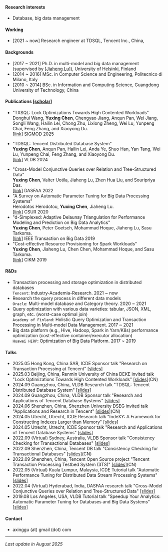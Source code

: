 [comment]: # (Short bio)

#### Research interests
- Database, big data management

#### Working
- [2021 ~ now] Research engineer at TDSQL, Tencent Inc., China, 

#### Backgrounds
- [2017 ~ 2021] Ph.D. in multi-model and big data management (supervised by [[Jiaheng Lu]](https://www.cs.helsinki.fi/u/jilu/)), University of Helsinki, Finland
- [2014 ~ 2016] MSc. in Computer Science and Engineering, Politecnico di Milano, Italy
- [2010 ~ 2014] BSc. in Information and Computing Science, Guangdong University of Technology, China

#### Publications [[scholar]](https://scholar.google.com/citations?user=9nOJIrIAAAAJ&hl)
- "TXSQL: Lock Optimizations Towards High Contented Workloads"  
  Donghui Wang, **Yuxing Chen**, Chengyao Jiang, Anqun Pan, Wei Jiang, Songli Wang, Hailin Lei, Chong Zhu, Lixiong Zheng, Wei Lu, Yunpeng Chai, Feng Zhang, and Xiaoyong Du.  
  [[link]](https://dl.acm.org/doi/10.1145/3722212.3724457) SIGMOD 2025  
<!--- - (ICDE 2025) Hengfeng Wei, Jiang Xiao, Na Yang, Si Liu, Zijing Yin, **Yuxing Chen**, Anqun Pan. "Boosting End-to-End Database Isolation Checking via Mini-Transactions"-->
- "TDSQL: Tencent Distributed Database System"   
   **Yuxing Chen**, Anqun Pan, Hailin Lei, Anda Ye, Shuo Han, Yan Tang, Wei Lu, Yunpeng Chai, Feng Zhang, and Xiaoyong Du.  
  [[link]](https://dl.acm.org/doi/10.14778/3685800.3685812) VLDB 2024 
<!--- - (ICDE 2024) [[link]](https://www.computer.org/csdl/proceedings-article/icde/2024/171500a516/1YOtYjA4kTu) Chen Zhong, Qingqing Zhou, **Yuxing Chen**, Xingsheng Zhao, Kuang He, Anqun Pan, Song Jiang. "IndeXY: A Framework for Constructing Indexes Larger than Memory." -->
<!--- - (SIGMOD 2023) [[link]](https://dl.acm.org/doi/10.1145/3626752) Jiake Ge, Huanchen Zhang, Boyu Shi, Yuanhui Luo, Yunda Guo, Yunpeng Chai, **Yuxing Chen**, and Anqun Pan. "SALI: A Scalable Adaptive Learned Index Framework based on Probability Models." -->
- "Cross-Model Conjunctive Queries over Relation and Tree-Structured Data"  
   **Yuxing Chen**, Valter Uotila, Jiaheng Lu, Zhen Hua Liu, and Souripriya Das.  
 [[link]](https://www.springerprofessional.de/en/cross-model-conjunctive-queries-over-relation-and-tree-structure/20346184) DASFAA 2022 
- "A Survey on Automatic Parameter Tuning for Big Data Processing Systems"  
  Herodotos Herodotou, **Yuxing Chen**, Jiaheng Lu.   
  [[link]](https://ieeexplore.ieee.org/document/9835493) CSUR 2020 
- "d-Simplexed: Adaptive Delaunay Triangulation for Performance Modeling and Prediction on Big Data Analytics"  
  **Yuxing Chen**, Peter Goetsch, Mohammad Hoque, Jiaheng Lu, Sasu Tarkoma.  
  [[link]](https://ieeexplore.ieee.org/document/8878273) IEEE Transaction on Big Data 2019 
- "Cost-effective Resource Provisioning for Spark Workloads"  
  **Yuxing Chen**, Jiaheng Lu, Chen Chen, Mohammad Hoque, and Sasu Tarkoma.  
  [[link]](https://dl.acm.org/citation.cfm?id=3358090) CIKM 2019 

#### R&Ds
- Transaction processing and storage optimization in distributed databases  
  `Tencent`: Industry-Academia-Research. 2021 ~ now  
- Research the query process in different data models  
  `Oracle`: Multi-model database and Category theory. 2020 ~ 2021  
- Query optimization with various data varieties: tabular, JSON, XML, graph, etc. (worst-case optimal join)  
  `Academy of Finland`: Holistic Query Optimization and Transaction Processing in Multi-model Data Management. 2017 ~ 2021  
- Big data platform (e.g., Hive, Hadoop, Spark in Yarn/K8s) performance optimization (cost-effective container/executor allocation)  
  `Huawei HIRP`: Optimization of Big Data Platform. 2017 ~ 2019  
 


#### Talks
- 2025.05 Hong Kong, China SAR, ICDE Sponsor talk "Research on Transaction Processing at Tencent" [[slides]](slides/20250520-Research-on-Transction-Processing-at-Tencent.pptx)
- 2025.03 Beijing, China, Renmin University of China DEKE invited talk "Lock Optimizations Towards High Contented Workloads" [[slides]](slides/20250321-ruc-TXSQL-talk.pptx)(CN)
- 2024.09 Guangzhou, China, VLDB Research talk "TDSQL: Tencent Distributed Database System" [[slides]](slides/20240827-vldb-industry-TDSQL-Tencent-Distributed-Database-System.pptx)
- 2024.09 Guangzhou, China, VLDB Sponsor talk "Research and Applications of Tencent Database Systems" [[slides]](slides/20240827-vldb-sponsor-Research-and-Applications-of-Tencent-Database-Systems.pptx)
- 2024.06 Shenzhen, China, Shenzhen University DSEG invited talk "Applications and Research in Tencent" [[slides]](slides/20240625-Application-and-Research-in-Tencent.pptx)(CN)
- 2024.05 Utrecht, Utrecht, ICDE Research talk "IndeXY: A Framework for Constructing Indexes Larger than Memory" [[slides]](slides/20240514-icde-IndeXY.pptx)
- 2024.05 Utrecht, Utrecht, ICDE Sponsor talk "Research and Applications of Tencent Database Systems" [[slides]](slides/20240514-icde-sponsor-talk.pptx)
- 2022.09 (Virtual) Sydney, Australia, VLDB Sponsor talk "Consistency Checking for Transactional Databases" [[slides]](slides/20220906_yuxing_sponsor_talk.pptx)
- 2022.09 Shenzhen, China, Tencent DB talk "Consistency Checking for Transactional Databases" [[slides]](slides/20220831-consistency-check-for-database-system.pptx)(CN)
- 2022.09 Shenzhen, China, Tencent Open Source project "Tencent Transaction Processing Testbed System (3TS)" [[slides]](slides/20220525-RhinoBird2022-3TS-introduction.pptx)(CN)
- 2022.05 (Virtual) Kuala Lumpur, Malaysia, ICDE Tutorial talk "Automatic Performance Tuning for Distributed Data Stream Processing Systems" [[slides]](slides/20220510-icde-tutorial-automatic_performance_tuning_for_distributed_data_stream_processing_systems.pdf)
- 2022.04 (Virtual) Hyderabad, India, DASFAA research talk "Cross-Model Conjunctive Queries over Relation and Tree-Structured Data" [[slides]](slides/20220412-dasfaa_Cross_Model_Conjunctive_Queries_Yuxing.pdf)
- 2019.08 Los Angeles, USA, VLDB Tutorial talk "Speedup Your Analytics: Automatic Parameter Tuning for Databases and Big Data Systems" [[slides]](slides/20190828-vldb-turorial_presentation_version.pdf)


#### Contact
- axinggu (at) gmail (dot) com

<!--- <script type="text/javascript" id="clustrmaps" src="//clustrmaps.com/map_v2.js?d=-nE-NiCSCd9vICliUEi2sGRRJpIC5GhYQOC0k5xWVLM&cl=ffffff&w=a"></script> -->

<a href="https://clustrmaps.com/site/1c6pi"  title="ClustrMaps"  style="display: none;"><img src="//www.clustrmaps.com/map_v2.png?d=-nE-NiCSCd9vICliUEi2sGRRJpIC5GhYQOC0k5xWVLM&cl=ffffff" /></a> 


------------

_Last update in August 2025_
